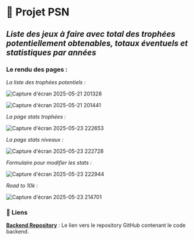 # 🚀 Projet PSN

## _Liste des jeux à faire avec total des trophées potentiellement obtenables, totaux éventuels et statistiques par années_

### Le rendu des pages : 

_La liste des trophées potentiels :_

![Capture d'écran 2025-05-21 201328](https://github.com/user-attachments/assets/d07a8f8a-0622-4352-963d-c7cd0cadc950)

![Capture d'écran 2025-05-21 201441](https://github.com/user-attachments/assets/877fbe16-ee28-4a4e-847b-2736f4c9c819)

_La page stats trophées :_

![Capture d'écran 2025-05-23 222653](https://github.com/user-attachments/assets/5116b81b-96bf-4c4d-b47c-a0ab74072d99)

_La page stats niveaux :_

![Capture d'écran 2025-05-23 222728](https://github.com/user-attachments/assets/6434d594-5bd2-417f-ad37-9b602f4ec26a)

_Formulaire pour modifier les stats :_

![Capture d'écran 2025-05-23 222944](https://github.com/user-attachments/assets/1c2c46ab-05aa-4b2c-915e-05956b66ad06)

_Road to 10k :_

![Capture d'écran 2025-05-23 214701](https://github.com/user-attachments/assets/b9559f98-5c9c-41c1-89fb-e8bbbd57619f)

### 🔗 Liens

**[Backend Repository](https://github.com/cedric-chimot/psn-back)** : Le lien vers le repository GitHub contenant le code backend.
